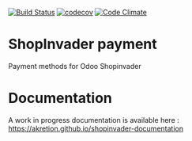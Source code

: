 [![Build Status](https://travis-ci.org/shopinvader/odoo-shopinvader-payment.svg?branch=13.0)](https://travis-ci.org/shopinvader/odoo-shopinvader-payment)
[![codecov](https://codecov.io/gh/shopinvader/odoo-shopinvader-payment/branch/13.0/graph/badge.svg)](https://codecov.io/gh/shopinvader/odoo-shopinvader-payment/branch/13.0)
[![Code Climate](https://codeclimate.com/github/shopinvader/odoo-shopinvader-payment/badges/gpa.svg)](https://codeclimate.com/github/shopinvader/odoo-shopinvader-payment)


ShopInvader payment
===================

Payment methods for Odoo Shopinvader

Documentation
===============

A work in progress documentation is available here : https://akretion.github.io/shopinvader-documentation
